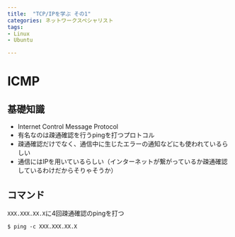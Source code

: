 ```yaml
---
title:  "TCP/IPを学ぶ その1"
categories: ネットワークスペシャリスト
tags:
- Linux
- Ubuntu

---
```


# ICMP

## 基礎知識

- Internet Control Message Protocol
- 有名なのは疎通確認を行うpingを打つプロトコル
- 疎通確認だけでなく、通信中に生じたエラーの通知などにも使われているらしい
- 通信にはIPを用いているらしい（インターネットが繋がっているか疎通確認しているわけだからそりゃそうか）

## コマンド

`XXX.XXX.XX.X`に4回疎通確認のpingを打つ
```
$ ping -c XXX.XXX.XX.X
```




